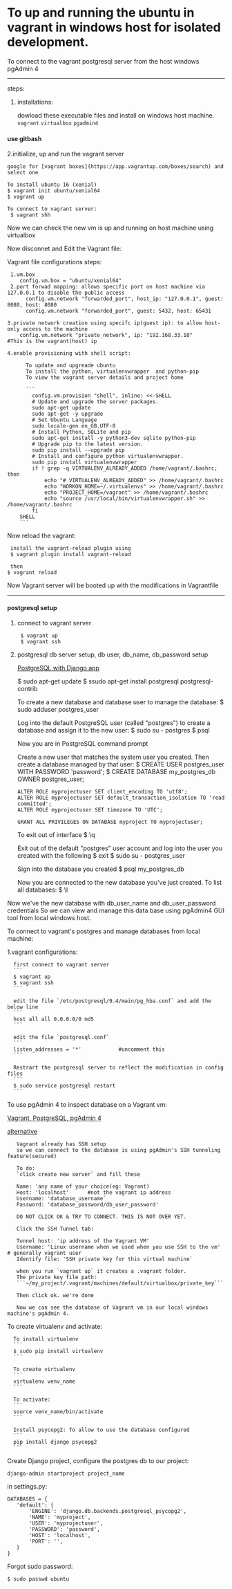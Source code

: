 # To up and running the ubuntu in vagrant in windows host for isolated development.
To connect to the vagrant postgresql server from the host windows pgAdmin 4

------------------------------------------------------------------

steps:

1. installations:

     dowload these executable files and install on windows host machine.
    `vagrant`
    `virtualbox`
    `pgadmin4`

#### use gitbash
2.initialize, up and run the vagrant server

    google for [vagrant boxes](https://app.vagrantup.com/boxes/search) and select one
    
    To install ubuntu 16 (xenial) 
    $ vagrant init ubuntu/xenial64
    $ vagrant up
    
    To connect to vagrant server:
     $ vagrant shh
     
Now we can check the new vm is up and running on host machine using virtualbox

Now disconnet and Edit the Vagrant file:

Vagrant file configurations steps:

     1.vm.box
        config.vm.box = "ubuntu/xenial64"
     2.port forwad mapping: allows specific port on host machine via 127.0.0.1 to disable the public access
          config.vm.network "forwarded_port", host_ip: "127.0.0.1", guest: 8080, host: 8080
          config.vm.network "forwarded_port", guest: 5432, host: 65431
  
    3.private network creation using specifc ip(guest ip): to allow host-only access to the machine 
        config.vm.network "private_network", ip: "192.168.33.10"          #This is the vagrant(host) ip
        
    4.enable provisioning with shell script: 
          
          To update and upgreade ubuntu
          To install the python, virtualenvwrapper  and python-pip
          To view the vagrant server details and project home
          
          ```
            config.vm.provision "shell", inline: <<-SHELL
            # Update and upgrade the server packages.
            sudo apt-get update
            sudo apt-get -y upgrade
            # Set Ubuntu Language
            sudo locale-gen en_GB.UTF-8
            # Install Python, SQLite and pip
            sudo apt-get install -y python3-dev sqlite python-pip
            # Upgrade pip to the latest version.
            sudo pip install --upgrade pip
            # Install and configure python virtualenvwrapper.
            sudo pip install virtualenvwrapper
            if ! grep -q VIRTUALENV_ALREADY_ADDED /home/vagrant/.bashrc; then
                echo "# VIRTUALENV_ALREADY_ADDED" >> /home/vagrant/.bashrc
                echo "WORKON_HOME=~/.virtualenvs" >> /home/vagrant/.bashrc
                echo "PROJECT_HOME=/vagrant" >> /home/vagrant/.bashrc
                echo "source /usr/local/bin/virtualenvwrapper.sh" >> /home/vagrant/.bashrc
            fi
        SHELL
        ```
        
Now reload the vagrant:

     install the vagrant-reload plugin using
     $ vagrant plugin install vagrant-reload
     
     then
    $ vagrant reload

Now Vagrant server will be booted up with the modifications in Vagrantfile

---------------------------------------------------------------------------------

#### postgresql setup

1. connect to vagrant server 

        $ vagrant up
        $ vagrant ssh
    
2. postgresql db server setup, db user, db_name, db_password setup

      [PostgreSQL with Django app](https://www.digitalocean.com/community/tutorials/how-to-use-postgresql-with-your-django-application-on-ubuntu-14-04)
      
      $ sudo apt-get update
      $ ssudo apt-get install postgresql postgresql-contrib
      
      To create a new database and database user to manage the database:
      $ sudo adduser postgres_user
      
      Log into the default PostgreSQL user (called "postgres") to create a database and assign it to the new user:
      $ sudo su - postgres
      $ psql
      
      Now you are in PostgreSQL command prompt
      
      Create a new user that matches the system user you created.
      Then create a database managed by that user:
      $ CREATE USER postgres_user WITH PASSWORD 'password';
      $ CREATE DATABASE my_postgres_db OWNER postgres_user;
      
      ```
      ALTER ROLE myprojectuser SET client_encoding TO 'utf8';
      ALTER ROLE myprojectuser SET default_transaction_isolation TO 'read committed';
      ALTER ROLE myprojectuser SET timezone TO 'UTC';
      ```
      
      ```
      GRANT ALL PRIVILEGES ON DATABASE myproject TO myprojectuser;
      ```
      
      To exit out of interface
      $ \q
      
      Exit out of the default "postgres" user account and log into the user you created with the following 
      $ exit
      $ sudo su - postgres_user
      
      Sign into the database you created 
      $ psql my_postgres_db
      
      Now you are connected to the new database you've just created.
      To list all databases:
      $ \l
      
 Now we've the new database with db_user_name and db_user_password credentials
 So we can view and manage this data base using pgAdmin4 GUI tool from local windows host.
 
 To connect to vagrant's postgres and manage databases from local machine:
 
 1.vagrant configurations:
 
      first connect to vagrant server
      ```
      $ vagrant up
      $ vagrant ssh
      ```
      
      edit the file `/etc/postgresql/9.4/main/pg_hba.conf` and add the below line
      ```
      host all all 0.0.0.0/0 md5
      ```
          
      edit the file `postgresql.conf`
      ```
      listen_addresses = '*'            #uncomment this
      ```
      
      Restrart the postgresql server to reflect the modification in config files
      ```
      $ sudo service postgresql restart
      ```
      
To use pgAdmin 4 to inspect database on a Vagrant vm:


   [Vagrant, PostgreSQL, pgAdmin 4](https://snakeycode.wordpress.com/2015/01/02/vagrant-postgresql-and-pgadmin/)
       
   [alternative](https://gielberkers.com/how-to-connect-to-mysql-in-vagrant-from-your-host-machine/)
    
       Vagrant already has SSH setup 
       so we can connect to the database is using pgAdmin's SSH tunneling feature(secured)
       
       To do:
       `click create new server` and fill these
       
       Name: 'any name of your choice(eg: Vagrant)
       Host: 'localhost'      #not the vagrant ip address
       Username: 'database_username`
       Password: 'database_password/db_user_password'
       
       DO NOT CLICK OK & TRY TO CONNECT. THIS IS NOT OVER YET.
       
       Click the SSH Tunnel tab:
       
       Tunnel host: 'ip address of the Vagrant VM'
       Username: 'Linux username when we used when you use SSH to the vm'     # generally vagrant user
       Identify file: 'SSH private key for this virtual machine`
       
       when you run `vagrant up` it creates a .vagrant folder.
       The private key file path:
       ```~/my_project/.vagrant/machines/default/virtualbox/private_key```
       
       Then click ok. we're done
       
       Now we can see the database of Vagrant vm in our local windows machine's pgAdmin 4.
       


  To create virtualenv and activate:
  
      To install virtualenv
      ```
      $ sudo pip install virtualenv
      ```
      
      To create virtualenv
      ```
      virtualenv venv_name
      ```
      
      To activate:
      ```
      source venv_name/bin/activate
      ```
      
      Install psycopg2: To allow to use the database configured
      ```
      pip install django psycopg2
      ```
      
 Create Django project, configure the postgres db to our project:
 
 ```
 django-admin startproject project_name
 ```
 
 in settings.py:
 
 ```
 DATABASES = {
    'default': {
        'ENGINE': 'django.db.backends.postgresql_psycopg2',
        'NAME': 'myproject',
        'USER': 'myprojectuser',
        'PASSWORD': 'password',
        'HOST': 'localhost',
        'PORT': '',
    }
}
```


Forgot sudo password:

```
$ sudo passwd ubuntu
```











